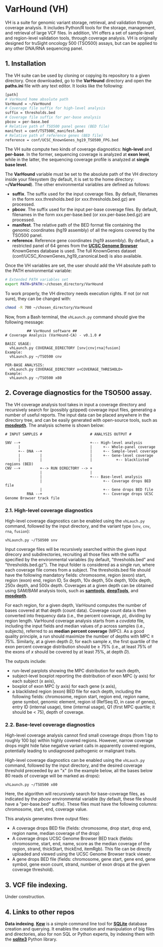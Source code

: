 # VarHound (VH)

VH is a suite for genomic variant storage, retrieval, and validation through coverage analysis. It includes Python/R tools
for the storage, management, and retrieval of large VCF files. In addition, VH offers a set of sample-level and region-level
validation tools, through coverage analysis. VH is originally designed for truSight oncology 500 (TSO500) assays, but 
can be applied to any other DNA/RNA sequencing panel.

## 1. Installation

The VH suite can be used by cloning or copying its repository to a given directory. Once downloaded, go to the **VarHound** directory and open the **paths.ini** file with any text editor. It looks like the following:

```bash
[path]
# VarHound home absolute path
VarHound = ~/VarHound
# Coverage file suffix for high-level analysis
suffix = thresholds.bed
# Coverage file suffix for per-base analysis
pbcov = per-base.bed
# Relative path of TSO500 panel genes (BED file)
manifest = conf/TST500C_manifest.bed
# Relative path of reference genes (BED file)
reference = conf/UCSC_KnownGenes_hg19_TSO500_FPG.bed
```

The VH suite compute two kinds of coverage diagnostics: **high-level** and **per-base**. In the former, sequencing coverage is analyzed at **exon level**, while in the latter, the sequencing coverage profile is analyzed at **single base level**.

The **VarHound** variable must be set to the absolute path of the VH directory inside your filesystem (by default, it is set to the home directory: **~/VarHound**). The other environmental variables are defined as follows:

- **suffix**. The suffix used for the input coverage files. By default, filenames in the form xxx.thresholds.bed (or xxx.thresholds.bed.gz) are processed.
- **pbcov**. The suffix used for the input per-base coverage files. By default, filenames in the form xxx.per-base.bed (or xxx.per-base.bed.gz) are processed.
- **manifest**. The relative path of the BED format file containing the genomic coordinates (hg19 assembly) of all the regions covered by the TSO500 panel.
- **reference**. Reference gene coordinates (hg19 assembly). By default, a restricted panel of 64 genes from the [**UCSC Genome Browser**](https://genome.ucsc.edu/) KnownGenes database is used. The full KnownGenes dataset (conf/UCSC_KnownGenes_hg19_canonical.bed) is also available.

Once the VH variables are set, the user should add the VH absolute path to the PATH environmental variable:

```bash
# Extended PATH variables set
export PATH=$PATH:~/chosen_directory/VarHound
```

To work properly, the VH directory needs execution rights. If not (or not sure), they can be changed with:

```bash
chmod -R 700 ~/chosen_directory/VarHound
```

Now, from a Bash terminal, the `vhLaunch.py` command should give the following message:

```
          ## VarHound software ##
# Coverage Analysis (VarHound-CA) - v0.1.0 #

BASIC USAGE:
  vhLaunch.py COVERAGE_DIRECTORY [snv|cnv|rna|fusion]
Example:
  vhLaunch.py ~/TSO500 cnv

PER-BASE ANALYSIS:
  vhLaunch.py COVERAGE_DIRECTORY x<COVERAGE_THRESHOLD>
Example:
  vhLaunch.py ~/TSO500 x80
```

## 2. Coverage diagnostics for the TSO500 assay.

The VH coverage analysis tool takes in input a coverage directory and recursively search for (possibly gzipped) coverage input files, generating a number of useful reports. The input data can be placed anywhere in the directory tree, and can be easily generated with open-source tools, such as [**mosdepth**](https://github.com/brentp/mosdepth). The analysis scheme is shown below:

```
# INPUT SAMPLES #                      # ANALYSIS OUTPUT #
 
SNV --+                                +--- High-level analysis
      |                                |     +-- Whole-panel coverage
      +-- DNA --+                      |     +-- Sample-level coverage
      |         |                      |     +-- Gene-level coverage
      |         |                      |           +-- blacklisted regions (BED)
CNV --+         +--> RUN DIRECTORY --> + 
                |                      | 
                |                      +--- Base-level analysis
                |                            +-- Coverage drops BED file
                |                            +-- Gene drops BED file
          RNA --+                            +-- Coverage drops UCSC Genome Browser track file
```

### 2.1. High-level coverage diagnostics

High-level coverage diagnostics can be enabled using the `vhLauch.py` command, followed by the input directory, and the variant type (`snv`, `cnv`, `rna`, `fusion`):

```
vhLaunch.py ~/TSO500 snv
```

Input coverage files will be recursively searched within the given input direcory and subdirectories, recruiting all those files with the suffix specified by the environmental variables (by default, "thresholds.bed" and "thresholds.bed.gz"). The input folder is considered as a single *run*, where each coverage file comes from a subject. The thresholds.bed file should have the following mandatory fields: chromosome, region (exon) start, region (exon) end, region ID, 5x depth, 10x depth, 50x depth, 100x depth, 250x depth, and 500x depth. Coverages at a given depth can be obtained using SAM/BAM analysis tools, such as [**samtools**](https://github.com/samtools), [**deepTools**](https://deeptools.readthedocs.io/en/develop), and [**mosdepth**](https://github.com/brentp/mosdepth).

For each region, for a given depth, VarHound computes the number of bases covered at that depth (count data). Coverage count data is then converted into frequency data (i.e., the percent coverage, *p*), dividing by region length. VarHound coverage analysis starts from a *covdata* file, including the input fields and median values of *p* across samples (i.e., subjects), referred to as **median percent coverage** (MPC). As a good quality principle, a run should maximize the number of depths with MPC ≥ 75%. Similarly, at a given depth *D*, for each sample *x*, the first quartile of the exon percent coverage distribution should be ≥ 75% (i.e., at least 75% of the exons of *x* should be covered by at least 75%, at depth *D*).

The outputs include:
- run-level parplots showing the MPC distribution for each depth,
- subject-level boxplot reporting the distribution of exon MPC (y axis) for each subject (x axis),
- boxplot of exon MPC (y axis) for each gene (x axis),
- a blacklisted region (exon) BED file for each depth, including the following fields: chromosome, region start, region end, region name, gene symbol, genomic element, region id (RefSeq ID, in case of genes), entry ID (internal usage), time (internal usage), Q1 (first MPC quartile; it should be < 75), depth of coverage.

### 2.2. Base-level coverage diagnostics

High-level coverage analysis cannot find small coverage drops (from 1 bp to roughly 100 bp) within highly covered regions. However, narrow coverage drops might hide false negative variant calls in apparently covered regions, potentially leading to undiagnosed pathogenic or malignant traits.

High-level coverage diagnostics can be enabled using the `vhLauch.py` command, followed by the input directory, and the desired coverage threshold preceeded by an "x" (in the example below, all the bases below 80 reads of coverage will be marked as drops):

```
vhLaunch.py ~/TSO500 x80
```

Here, the algorithm will recursively search for base-coverage files, as indicated by the *pbcov* environmental variable (by default, these file should have a "per-base.bed" suffix). These files must have the following columns: chromosome, start, end, coverage value.

This analysis generates three output files:
- A coverage drops BED file (fields: chromosome, drop start, drop end, region name, median coverage of the drop)
- A coverage drops UCSC Genome Browser BED track (fields: chromosome, start, end, name, score as the median coverage of the region, strand, thickStart, thickEnd, itemRgb). This file can be directly uploaded and viewed using the UCSC Genome Browser track viewer.
- A gene drops BED file (fields: chromosome, gene start, gene end, gene symbol, gene exon count, strand, number of exon drops at the given coverage threshold).

## 3. VCF file indexing.

Under construction.

## 4. Links to other repos

**Data indexing**. [**Kew**](https://github.com/fernandoPalluzzi/KewTools) is a simple command line tool for [**SQLite**](https://sqlite.org) database creation and querying. It enables the creation and manipulation of big files and directories, also for non SQL or Python experts, by indexing them with the [**sqlite3**](https://docs.python.org/3.8/library/sqlite3.html) Python library.
